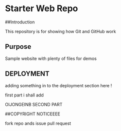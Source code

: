 # Starter Web Repo

##Introduction

This repository is for showing how Git and GitHub work

## Purpose

Sample website with plenty of files for demos

## DEPLOYMENT

adding something in to the deployment section here !

first part i shall add

OIJONGEINB
SECOND PART


##COPYRIGHT NOTICEEEE

fork repo ands issue pull request
